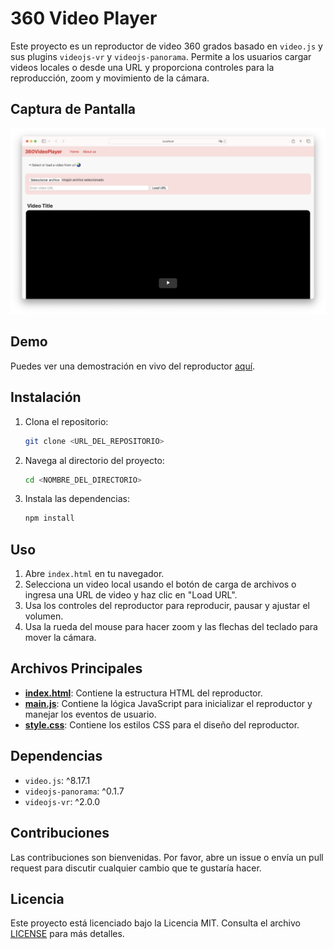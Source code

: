# 360 Video Player

Este proyecto es un reproductor de video 360 grados basado en `video.js` y sus plugins `videojs-vr` y `videojs-panorama`. Permite a los usuarios cargar videos locales o desde una URL y proporciona controles para la reproducción, zoom y movimiento de la cámara.

## Captura de Pantalla

![360 Video Player](img/screenshot.png)

## Demo

Puedes ver una demostración en vivo del reproductor [aquí](https://gioahumada.github.io/360VideoPlayerWEB/).

## Instalación

1. Clona el repositorio:
    ```sh
    git clone <URL_DEL_REPOSITORIO>
    ```
2. Navega al directorio del proyecto:
    ```sh
    cd <NOMBRE_DEL_DIRECTORIO>
    ```
3. Instala las dependencias:
    ```sh
    npm install
    ```

## Uso

1. Abre `index.html` en tu navegador.
2. Selecciona un video local usando el botón de carga de archivos o ingresa una URL de video y haz clic en "Load URL".
3. Usa los controles del reproductor para reproducir, pausar y ajustar el volumen.
4. Usa la rueda del mouse para hacer zoom y las flechas del teclado para mover la cámara.

## Archivos Principales

- **[index.html](index.html)**: Contiene la estructura HTML del reproductor.
- **[main.js](main.js)**: Contiene la lógica JavaScript para inicializar el reproductor y manejar los eventos de usuario.
- **[style.css](style.css)**: Contiene los estilos CSS para el diseño del reproductor.

## Dependencias

- `video.js`: ^8.17.1
- `videojs-panorama`: ^0.1.7
- `videojs-vr`: ^2.0.0

## Contribuciones

Las contribuciones son bienvenidas. Por favor, abre un issue o envía un pull request para discutir cualquier cambio que te gustaría hacer.

## Licencia

Este proyecto está licenciado bajo la Licencia MIT. Consulta el archivo [LICENSE](LICENSE) para más detalles.
